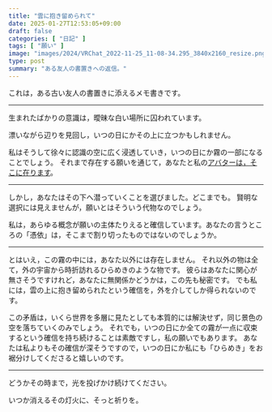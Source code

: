 ```yaml
---
title: "雲に抱き留められて"
date: 2025-01-27T12:53:05+09:00
draft: false
categories: [ "日記" ]
tags: [ "願い" ]
image: "images/2024/VRChat_2022-11-25_11-08-34.295_3840x2160_resize.png"
type: post
summary: "ある友人の書置きへの返信。"
---
```


これは，ある古い友人の書置きに添えるメモ書きです。

---

生まれたばかりの意識は，曖昧な白い場所に囚われています。

漂いながら辺りを見回し，いつの日にかその上に立つかもしれません。

私はそうして徐々に認識の空に広く浸透していき，いつの日にか霧の一部になることでしょう。
それまで存在する願いを通じて，あなたと私の[アバターは，そこに在ります](/blog/nowhere_in_the_world)。

---

しかし，あなたはその下へ潜っていくことを選びました。どこまでも。
賢明な選択には見えませんが，願いとはそういう代物なのでしょう。

私は，あらゆる概念が願いの主体たりえると確信しています。あなたの言うところの「憑依」は，そこまで割り切ったものではないのでしょうか。

---

とはいえ，この霧の中には，あなた以外には存在しません。
それ以外の物は全て，外の宇宙から時折訪れるひらめきのような物です。
彼らはあなたに関心が無さそうですけれど，あなたに無関係かどうかは，この先も秘密です。
でも私には，雲の上に抱き留められたという確信を，外を介してしか得られないのです。

この矛盾は，いくら世界を多層に見たとしても本質的には解決せず，同じ景色の空を落ちていくのみでしょう。
それでも，いつの日にか全ての霧が一点に収束するという確信を持ち続けることは素敵ですし，私の願いでもあります。
あなたは私よりもその確信が深そうですので，いつの日にか私にも「ひらめき」をお裾分けしてくださると嬉しいのです。

---

どうかその時まで，光を投げかけ続けてください。

いつか消えるその灯火に、そっと祈りを。
